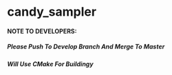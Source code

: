 # candy_sampler
#### NOTE TO DEVELOPERS: 
##### Please Push To Develop Branch And Merge To Master
##### Will Use CMake For Buildingy

